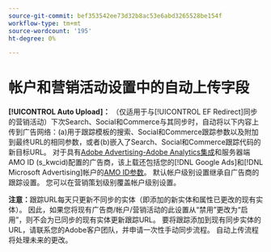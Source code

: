 ```yaml
---
source-git-commit: bef353542ee73d32b8ac53e6abd3265528be154f
workflow-type: tm+mt
source-wordcount: '195'
ht-degree: 0%

---
```

# 帐户和营销活动设置中的自动上传字段

**[!UICONTROL Auto Upload]：** （仅适用于与[!UICONTROL EF Redirect]同步的营销活动）下次Search、Social和Commerce与其同步时，自动将以下内容上传到广告网络：(a)用于跟踪模板的搜索、Social和Commerce跟踪参数以及附加到最终URL的相同参数，或者(b)嵌入了Search、Social和Commerce跟踪代码的新目标URL。 对于具有[Adobe Advertising-Adobe Analytics集成](https://experienceleague.adobe.com/docs/advertising/integrations/analytics/overview.html?lang=zh-Hans)和服务器端AMO ID (s_kwcid)配置的广告商，该上载还包括您的[!DNL Google Ads]和[!DNL Microsoft Advertising]帐户的[AMO ID参数](/help/integrations/analytics/ids.md#amo-id)。 默认帐户级别设置继承自广告商的跟踪设置。 您可以在营销策划级别覆盖帐户级别设置。

**注意：**&#x200B;跟踪URL每天只更新不同步的实体（即添加的新实体和属性已更改的现有实体）。 因此，如果您将现有广告商/帐户/营销活动的此设置从“禁用”更改为“启用”，则不会为已同步的现有实体更新跟踪URL。 要将跟踪添加到现有同步实体的URL，请联系您的Adobe客户团队，并申请一次性手动同步流程。 自动上传流程将处理未来的更改。
